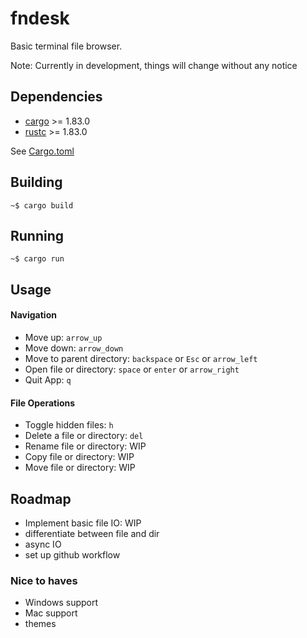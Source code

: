 <!-- [![Linux build]()] -->

# fndesk
Basic terminal file browser.

Note: Currently in development, things will change without any notice

## Dependencies
- [cargo](https://github.com/rust-lang/cargo/) >= 1.83.0
- [rustc](https://www.rust-lang.org/) >= 1.83.0

See [Cargo.toml](Cargo.toml)

## Building

```
~$ cargo build
```

## Running

```
~$ cargo run
```

## Usage
#### Navigation
- Move up: `arrow_up`
- Move down: `arrow_down`
- Move to parent directory: `backspace` or `Esc` or `arrow_left`
- Open file or directory: `space` or `enter` or `arrow_right`
- Quit App: `q`

#### File Operations
- Toggle hidden files: `h`
- Delete a file or directory: `del`
- Rename file or directory: WIP
- Copy file or directory: WIP
- Move file or directory: WIP

## Roadmap
- Implement basic file IO: WIP
- differentiate between file and dir
- async IO
- set up github workflow
### Nice to haves
- Windows support
- Mac support
- themes